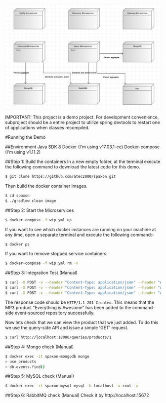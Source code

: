 ![Architecture](https://github.com/atec2000/spaxon/blob/master/architecture.png "Architecture")

IMPORTANT: This project is a demo project. For development convenience, subproject should be a entire project to utilize spring devtools to restart one of applications when classes recompiled.

#Running the Demo

##Environment
Java SDK 8
Docker (I'm using v17.03.1-ce)
Docker-compose (I'm using v1.11.2)

##Step 1: Build the containers
In a new empty folder, at the terminal execute the following command to download the latest code for this demo.
```bash
$ git clone https://github.com/atec2000/spaxon.git
```

Then build the docker container images.
```bash
$ cd spaxon
$ ./gradlew clean image
```

##Step 2: Start the Microservices
```bash
$ docker-compose -f wip.yml up
```

If you want to see which docker instances are running on your machine at any time, open a separate terminal and execute the following command:-
```bash
$ docker ps
```

If you want to remove stopped service containers:
```bash
$ docker-compose -f wip.yml rm -v
```

##Step 3: Integration Test (Manual)
```bash
$ curl -X POST -v --header "Content-Type: application/json" --header "Accept: */*" "http://localhost:18080/commands/products/add/1?name=Everything%20Is%20Awesome"
$ curl -X POST -v --header "Content-Type: application/json" --header "Accept: */*" "http://localhost:18080/commands/products/add" -d '{"name":"product name 1","saleable":"true"}'
$ curl -X POST -v --header "Content-Type: application/json" --header "Accept: */*" "http://localhost:18080/commands/products/add" -d '{"name":"product name 1","saleable":"true","productImages":[{"name":"name 1","url":"url 1"}]}'
```

The response code should be `HTTP/1.1 201 Created`. This means that the MP3 product "Everything is Awesome" has been added to the command-side event-sourced repository successfully.

Now lets check that we can view the product that we just added. To do this we use the query-side API and issue a simple 'GET' request.

```bash
$ curl http://localhost:18080/queries/products/1
```

##Step 4: Mongo check (Manual)
```bash
$ docker exec -it spaxon-mongodb mongo
> use products
> db.events.find()
```

##Step 5: MySQL check (Manual)
```bash
$ docker exec -it spaxon-mysql mysql -h localhost -u root -p
```

##Step 6: RabbitMQ check (Manual)
Check it by http://localhost:15672
